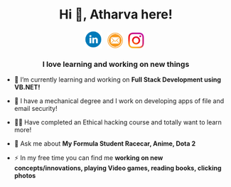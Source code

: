<h1 align="center">Hi 👋, Atharva here!</h1>

<p align='center'>
<a href="https://www.linkedin.com/in/atharvaakulkarni"><img height="40" src="Icons/Linkedin.png"></a>&nbsp;&nbsp;
<a href="mailto:atharva19997@gmail.com"><img height="35" src="Icons/Email.png"></a>&nbsp;&nbsp;
<a href="https://www.instagram.com/atharva_k"><img height="35" src="Icons/Instagram.png"></a>&nbsp;&nbsp;
</p>

<h3 align="center">I love learning and working on new things</h3>

- 🌱 I’m currently learning and working on **Full Stack Development using VB.NET!**

- 📝 I have a mechanical degree and I work on developing apps of file and email security!

- 👨‍💻 Have completed an Ethical hacking course and totally want to learn more!

- 💬 Ask me about **My Formula Student Racecar, Anime, Dota 2**

- ⚡ In my free time you can find me **working on new concepts/innovations, playing Video games, reading books, clicking photos**

